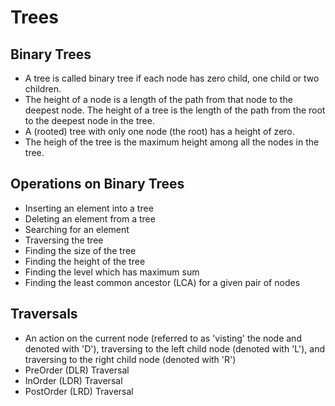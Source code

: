 # Trees
## Binary Trees
- A tree is called binary tree if each node has zero child, one child or two children.
- The height of a node is a length of the path from that node to the deepest node. The height of a tree is the length of the path from the root to the deepest node in the tree.
- A (rooted) tree with only one node (the root) has a height of zero.
- The heigh of the tree is the maximum height among all the nodes in the tree.

## Operations on Binary Trees
- Inserting an element into a tree
- Deleting an element from a tree
- Searching for an element
- Traversing the tree
- Finding the size of the tree
- Finding the height of the tree
- Finding the level which has maximum sum
- Finding the least common ancestor (LCA) for a given pair of nodes

## Traversals
- An action on the current node (referred to as 'visting' the node and denoted with 'D'), traversing to the left child node (denoted with 'L'), and traversing to the right child node (denoted with 'R')
- PreOrder (DLR) Traversal
- InOrder (LDR) Traversal
- PostOrder (LRD) Traversal